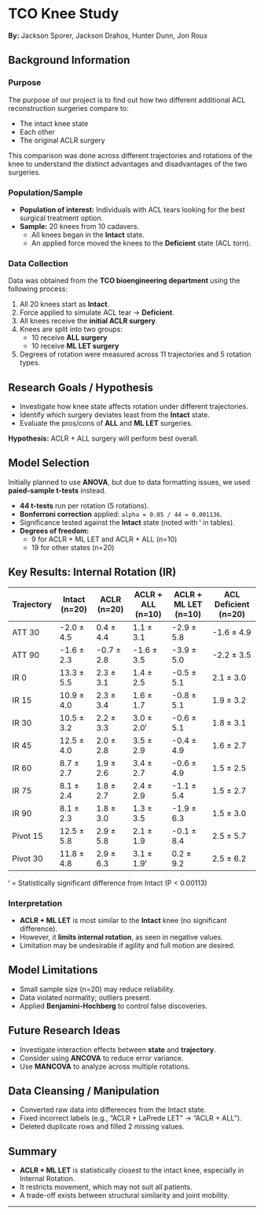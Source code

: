 # TCO Knee Study

**By:** Jackson Sporer, Jackson Drahos, Hunter Dunn, Jon Roux

## Background Information

### Purpose
The purpose of our project is to find out how two different additional ACL reconstruction surgeries compare to:
- The intact knee state
- Each other
- The original ACLR surgery

This comparison was done across different trajectories and rotations of the knee to understand the distinct advantages and disadvantages of the two surgeries.

### Population/Sample
- **Population of interest:** Individuals with ACL tears looking for the best surgical treatment option.
- **Sample:** 20 knees from 10 cadavers.
  - All knees began in the **Intact** state.
  - An applied force moved the knees to the **Deficient** state (ACL torn).

### Data Collection
Data was obtained from the **TCO bioengineering department** using the following process:
1. All 20 knees start as **Intact**.
2. Force applied to simulate ACL tear → **Deficient**.
3. All knees receive the **initial ACLR surgery**.
4. Knees are split into two groups:
   - 10 receive **ALL surgery**
   - 10 receive **ML LET surgery**
5. Degrees of rotation were measured across 11 trajectories and 5 rotation types.

## Research Goals / Hypothesis
- Investigate how knee state affects rotation under different trajectories.
- Identify which surgery deviates least from the **Intact** state.
- Evaluate the pros/cons of **ALL** and **ML LET** surgeries.

**Hypothesis:** ACLR + ALL surgery will perform best overall.

## Model Selection
Initially planned to use **ANOVA**, but due to data formatting issues, we used **paied-sample t-tests** instead.

- **44 t-tests** run per rotation (5 rotations).
- **Bonferroni correction** applied: `alpha = 0.05 / 44 = 0.001136`.
- Significance tested against the **Intact** state (noted with ⁱ in tables).
- **Degrees of freedom:**
  - 9 for ACLR + ML LET and ACLR + ALL (n=10)
  - 19 for other states (n=20)

## Key Results: Internal Rotation (IR)

| Trajectory | Intact (n=20) | ACLR (n=20) | ACLR + ALL (n=10) | ACLR + ML LET (n=10) | ACL Deficient (n=20) |
|-----------|---------------|-------------|-------------------|----------------------|----------------------|
| ATT 30    | -2.0 ± 4.5    | 0.4 ± 4.4    | 1.1 ± 3.1         | -2.9 ± 5.8           | -1.6 ± 4.9           |
| ATT 90    | -1.6 ± 2.3    | -0.7 ± 2.8   | -1.6 ± 3.5        | -3.9 ± 5.0           | -2.2 ± 3.5           |
| IR 0      | 13.3 ± 5.5    | 2.3 ± 3.1    | 1.4 ± 2.5         | -0.5 ± 5.1           | 2.1 ± 3.0            |
| IR 15     | 10.9 ± 4.0    | 2.3 ± 3.4    | 1.6 ± 1.7         | -0.8 ± 5.1           | 1.9 ± 3.2            |
| IR 30     | 10.5 ± 3.2    | 2.2 ± 3.3    | 3.0 ± 2.0ⁱ        | -0.6 ± 5.1           | 1.8 ± 3.1            |
| IR 45     | 12.5 ± 4.0    | 2.0 ± 2.8    | 3.5 ± 2.9         | -0.4 ± 4.9           | 1.6 ± 2.7            |
| IR 60     | 8.7 ± 2.7     | 1.9 ± 2.6    | 3.4 ± 2.7         | -0.6 ± 4.9           | 1.5 ± 2.5            |
| IR 75     | 8.1 ± 2.4     | 1.8 ± 2.7    | 2.4 ± 2.9         | -1.1 ± 5.4           | 1.5 ± 2.7            |
| IR 90     | 8.1 ± 2.3     | 1.8 ± 3.0    | 1.3 ± 3.5         | -1.9 ± 6.3           | 1.5 ± 3.0            |
| Pivot 15  | 12.5 ± 5.8    | 2.9 ± 5.8    | 2.1 ± 1.9         | -0.1 ± 8.4           | 2.5 ± 5.7            |
| Pivot 30  | 11.8 ± 4.8    | 2.9 ± 6.3    | 3.1 ± 1.9ⁱ        | 0.2 ± 9.2            | 2.5 ± 6.2            |

ⁱ = Statistically significant difference from Intact (P < 0.00113)

### Interpretation
- **ACLR + ML LET** is most similar to the **Intact** knee (no significant difference).
- However, it **limits internal rotation**, as seen in negative values.
- Limitation may be undesirable if agility and full motion are desired.

## Model Limitations
- Small sample size (n=20) may reduce reliability.
- Data violated normality; outliers present.
- Applied **Benjamini-Hochberg** to control false discoveries.

## Future Research Ideas
- Investigate interaction effects between **state** and **trajectory**.
- Consider using **ANCOVA** to reduce error variance.
- Use **MANCOVA** to analyze across multiple rotations.

## Data Cleansing / Manipulation
- Converted raw data into differences from the Intact state.
- Fixed incorrect labels (e.g., “ACLR + LaPrede LET” → “ACLR + ALL”).
- Deleted duplicate rows and filled 2 missing values.

## Summary
- **ACLR + ML LET** is statistically closest to the intact knee, especially in Internal Rotation.
- It restricts movement, which may not suit all patients.
- A trade-off exists between structural similarity and joint mobility.

---

